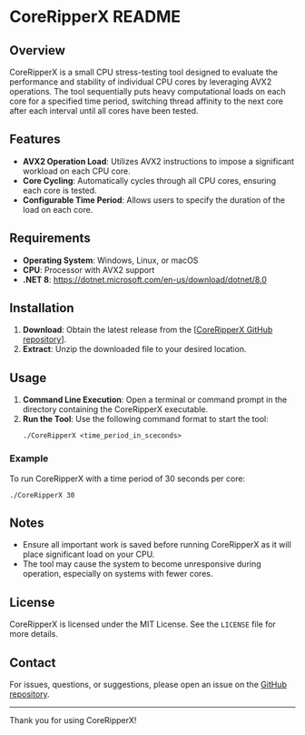 # CoreRipperX README

## Overview
CoreRipperX is a small CPU stress-testing tool designed to evaluate the performance and stability of individual CPU cores by leveraging AVX2 operations. The tool sequentially puts heavy computational loads on each core for a specified time period, switching thread affinity to the next core after each interval until all cores have been tested.

## Features
- **AVX2 Operation Load**: Utilizes AVX2 instructions to impose a significant workload on each CPU core.
- **Core Cycling**: Automatically cycles through all CPU cores, ensuring each core is tested.
- **Configurable Time Period**: Allows users to specify the duration of the load on each core.

## Requirements
- **Operating System**: Windows, Linux, or macOS
- **CPU**: Processor with AVX2 support
- **.NET 8**: https://dotnet.microsoft.com/en-us/download/dotnet/8.0

## Installation
1. **Download**: Obtain the latest release from the [[CoreRipperX GitHub repository](https://github.com/CXWorld/CoreRipperX/releases)].
2. **Extract**: Unzip the downloaded file to your desired location.

## Usage
1. **Command Line Execution**: Open a terminal or command prompt in the directory containing the CoreRipperX executable.
2. **Run the Tool**: Use the following command format to start the tool:
    ```
    ./CoreRipperX <time_period_in_sceconds>
    ```

### Example
To run CoreRipperX with a time period of 30 seconds per core:
```
./CoreRipperX 30
```

## Notes
- Ensure all important work is saved before running CoreRipperX as it will place significant load on your CPU.
- The tool may cause the system to become unresponsive during operation, especially on systems with fewer cores.

## License
CoreRipperX is licensed under the MIT License. See the `LICENSE` file for more details.

## Contact
For issues, questions, or suggestions, please open an issue on the [GitHub repository](https://github.com/CXWorld/CoreRipperX/issues).

---

Thank you for using CoreRipperX!
